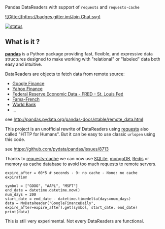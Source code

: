 Pandas DataReaders with support of `requests` and `requests-cache`

[![Gitter](https://badges.gitter.im/Join Chat.svg)](https://gitter.im/femtotrader/pandas_datareaders?utm_source=badge&utm_medium=badge&utm_campaign=pr-badge&utm_content=badge)

[![status](https://sourcegraph.com/api/repos/github.com/femtotrader/pandas_datareaders/.badges/status.png)](https://sourcegraph.com/github.com/femtotrader/pandas_datareaders)

## What is it ?
[**pandas**](http://pandas.pydata.org/) is a Python package providing fast, flexible, and expressive data
structures designed to make working with "relational" or "labeled" data both
easy and intuitive.

DataReaders are objects to fetch data from remote source:

* [Google Finance](https://www.google.com/finance)
* [Yahoo Finance](https://finance.yahoo.com)
* [Federal Reserve Economic Data - FRED - St. Louis Fed](http://research.stlouisfed.org/fred2/)
* [Fama-French](http://mba.tuck.dartmouth.edu/pages/faculty/ken.french/data_library.html)
* [World Bank](http://data.worldbank.org/)
* ...


see http://pandas.pydata.org/pandas-docs/stable/remote_data.html

This project is an unofficial rewrite of DataReaders using [requests](http://www.python-requests.org/) also called "HTTP for Humans". But it can be easy to use classic `urlopen` using this code.

see https://github.com/pydata/pandas/issues/8713

Thanks to [requests-cache](https://readthedocs.org/projects/requests-cache/) we can now use [SQLite](http://www.sqlite.org/), [mongoDB](http://www.mongodb.org/), [Redis](http://redis.io/) or memory as cache database to avoid too much requests to remote servers.

    expire_after = 60*5 # seconds - 0: no cache - None: no cache expiration
    
    symbol = ["GOOG", "AAPL", "MSFT"]
    end_date = datetime.datetime.now()
    num_days = 200
    start_date = end_date - datetime.timedelta(days=num_days)
    data = MyDataReader("GoogleFinanceDaily", expire_after=expire_after).get(symbol, start_date, end_date)
    print(data)

This is still very experimental. Not every DataReaders are functional.
